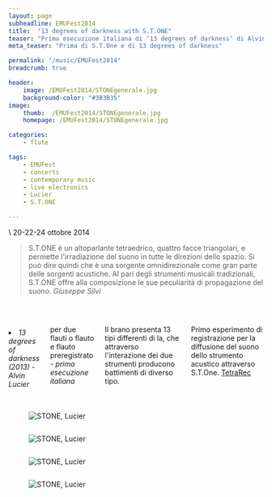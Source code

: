 ```yaml
---
layout: page
subheadline: EMUFest2014
title:  "13 degrees of darkness with S.T.ONE"
teaser: "Prima esecuzione italiana di ‘13 degrees of darkness’ di Alvin Lucier attraverso il sistema di diffusione sonora omnidirezionale S.T.ONE (progetto e realizzazione di Giuseppe Silvi), per la prima volta in esecuzione"
meta_teaser: "Prima di S.T.One e di 13 degrees of darkness"

permalink: "/music/EMUFest2014"
breadcrumb: true

header:
    image: /EMUFest2014/STONEgenerale.jpg
    background-color: "#3B3B35"
image:
    thumb:  /EMUFest2014/STONEgenerale.jpg
    homepage: /EMUFest2014/STONEgenerale.jpg

categories:
    - flute

tags:
    - EMUFest
    - concerts
    - contemporary music
    - live electronics
    - Lucier
    - S.T.ONE

---
```

\\
20-22-24 ottobre 2014

<blockquote>
S.T.ONE è un altoparlante tetraedrico, quattro facce triangolari, e permette l'irradiazione del suono in tutte le direzioni dello spazio. Si può dire quindi che è una sorgente omnidirezionale come gran parte delle sorgenti acustiche. Al pari degli strumenti musicali tradizionali, S.T.ONE offre alla composizione le sue peculiarità di propagazione del suono.
<cite>Giuseppe Silvi</cite></blockquote>

<p><br></p>

<div class="row">
  <div class="medium-8 columns">
  <h6><li>13 degrees of darkness (2013) - <em>Alvin Lucier</em></li></h6>
  <p>per due flauti o flauto e flauto preregistrato - <em>prima esecuzione italiana</em><br></p>

<p>
  Il brano presenta 13 tipi differenti di la, che attraverso l'interazione dei due strumenti producono battimenti di diverso tipo.<br>
</p>

<p>
  Primo esperimento di registrazione per la diffusione del suono dello strumento acustico attraverso S.T.One. <a href="http://giuseppesilvi.com/activity/acousticstone/">TetraRec</a>
</p>
  </div>
  <div class="medium-4 columns">
  <figure>
    <img src="{{ site.url }}/images/EMUFest2014/LucierStone.jpg" alt="STONE, Lucier">
  </figure>
  </div>
</div>

<div class="medium-3 columns">
<figure>
  <img src="{{ site.url }}/images/EMUFest2014/IMG_3204.JPG" alt="STONE, Lucier">
</figure>
</div>

<div class="medium-6 columns">
<figure>
  <img src="{{ site.url }}/images/EMUFest2014/IMG_3205.JPG" alt="STONE, Lucier">
</figure>
</div>
<div class="medium-3 columns">

<figure>
  <img src="{{ site.url }}/images/EMUFest2014/Lucier3giornata1.jpg" alt="STONE, Lucier">
</figure>
</div>

<p><br></p>
